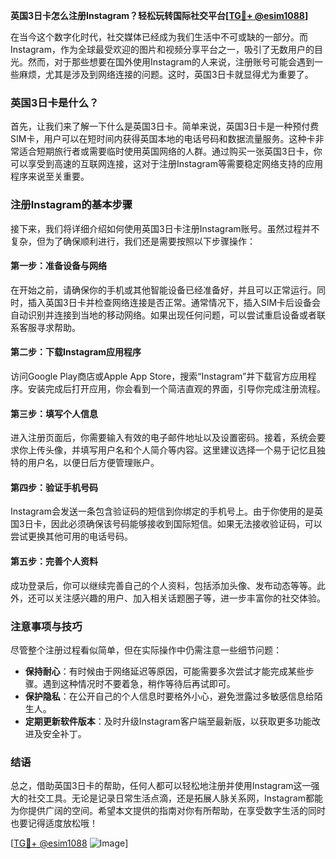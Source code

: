 **英国3日卡怎么注册Instagram？轻松玩转国际社交平台[[TG💪+ @esim1088](https://t.me/s/esim1088)]**

在当今这个数字化时代，社交媒体已经成为我们生活中不可或缺的一部分。而Instagram，作为全球最受欢迎的图片和视频分享平台之一，吸引了无数用户的目光。然而，对于那些想要在国外使用Instagram的人来说，注册账号可能会遇到一些麻烦，尤其是涉及到网络连接的问题。这时，英国3日卡就显得尤为重要了。

### 英国3日卡是什么？

首先，让我们来了解一下什么是英国3日卡。简单来说，英国3日卡是一种预付费SIM卡，用户可以在短时间内获得英国本地的电话号码和数据流量服务。这种卡非常适合短期旅行者或需要临时使用英国网络的人群。通过购买一张英国3日卡，你可以享受到高速的互联网连接，这对于注册Instagram等需要稳定网络支持的应用程序来说至关重要。

### 注册Instagram的基本步骤

接下来，我们将详细介绍如何使用英国3日卡注册Instagram账号。虽然过程并不复杂，但为了确保顺利进行，我们还是需要按照以下步骤操作：

#### 第一步：准备设备与网络

在开始之前，请确保你的手机或其他智能设备已经准备好，并且可以正常运行。同时，插入英国3日卡并检查网络连接是否正常。通常情况下，插入SIM卡后设备会自动识别并连接到当地的移动网络。如果出现任何问题，可以尝试重启设备或者联系客服寻求帮助。

#### 第二步：下载Instagram应用程序

访问Google Play商店或Apple App Store，搜索“Instagram”并下载官方应用程序。安装完成后打开应用，你会看到一个简洁直观的界面，引导你完成注册流程。

#### 第三步：填写个人信息

进入注册页面后，你需要输入有效的电子邮件地址以及设置密码。接着，系统会要求你上传头像，并填写用户名和个人简介等内容。这里建议选择一个易于记忆且独特的用户名，以便日后方便管理账户。

#### 第四步：验证手机号码

Instagram会发送一条包含验证码的短信到你绑定的手机号上。由于你使用的是英国3日卡，因此必须确保该号码能够接收到国际短信。如果无法接收验证码，可以尝试更换其他可用的电话号码。

#### 第五步：完善个人资料

成功登录后，你可以继续完善自己的个人资料，包括添加头像、发布动态等等。此外，还可以关注感兴趣的用户、加入相关话题圈子等，进一步丰富你的社交体验。

### 注意事项与技巧

尽管整个注册过程看似简单，但在实际操作中仍需注意一些细节问题：

- **保持耐心**：有时候由于网络延迟等原因，可能需要多次尝试才能完成某些步骤。遇到这种情况时不要着急，稍作等待后再试即可。
- **保护隐私**：在公开自己的个人信息时要格外小心，避免泄露过多敏感信息给陌生人。
- **定期更新软件版本**：及时升级Instagram客户端至最新版，以获取更多功能改进及安全补丁。

### 结语

总之，借助英国3日卡的帮助，任何人都可以轻松地注册并使用Instagram这一强大的社交工具。无论是记录日常生活点滴，还是拓展人脉关系网，Instagram都能为你提供广阔的空间。希望本文提供的指南对你有所帮助，在享受数字生活的同时也要记得适度放松哦！

[[TG💪+ @esim1088](https://t.me/s/esim1088) ![Image](https://i.postimg.cc/4NQfJmqS/Snipaste-2025-05-13-00-14-12.png)]